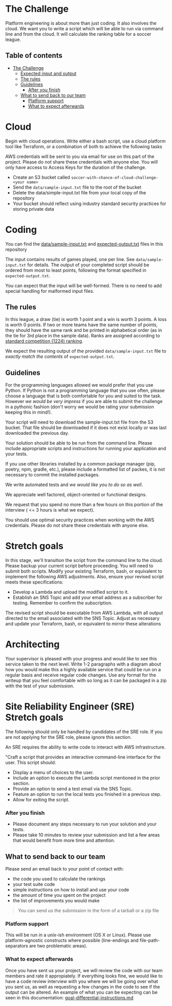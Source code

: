 # The Challenge

Platform engineering is about more than just coding.  It also involves the cloud.  We want you to write a script which will be able to run via command line and from the cloud.  It will calculate the ranking table for a soccer league.

## Table of contents
- [The Challenge](#the-challenge)
  * [Expected input and output](#expected-input-and-output)
  * [The rules](#the-rules)
  * [Guidelines](#guidelines)
    + [After you finish](#after-you-finish)
  * [What to send back to our team](#what-to-send-back-to-our-team)
    + [Platform support](#platform-support)
    + [What to expect afterwards](#what-to-expect-afterwards)

# Cloud

Begin with cloud operations. Write either a bash script, use a cloud platform tool like Terraform, or a combination of both to achieve the following tasks

AWS credentials will be sent to you via email for use on this part of the project.  Please do not share these credentials with anyone else.  You will only have access to Access Keys for the duration of the challenge.

- Create an S3 bucket called `soccer-with-chance-of-cloud-challenge-<your name>`
- Send the `data/sample-input.txt` file to the root of the bucket
- Delete the data/simple-input.txt file from your local copy of the repository
- Your bucket should reflect using industry standard security practices for storing private data

# Coding

You can find the [data/sample-input.txt](data/sample-input.txt) and [expected-output.txt](expected-output.txt) files in this repository

The input contains results of games played, one per line. See `data/sample-input.txt` for details. The output of your completed script should be ordered from most to least points, following the format specified in `expected-output.txt`.

You can expect that the input will be well-formed. There is no need to add
special handling for malformed input files.

## The rules

In this league, a draw (tie) is worth 1 point and a win is worth 3 points. A loss is worth 0 points. If two or more teams have the same number of points, they should have the same rank and be printed in alphabetical order (as in the tie for 3rd place in the sample data). Ranks are assigned according to [standard competition (1224) ranking](https://en.wikipedia.org/wiki/Ranking#Standard_competition_ranking_(%221224%22_ranking)).

We expect the resulting output of the provided `data/sample-input.txt` file to *exactly match the contents* of `expected-output.txt`.

## Guidelines

For the programming languages allowed we would prefer that you use Python. If Python is not a programming language that you use often, please choose a language that is both comfortable for you and suited to the task. However _we would be very impress_ if you are able to submit the challenge in a pythonic fashion (don't worry we would be rating your submission keeping this in mind!).

Your script will need to download the sample-input.txt file from the S3 bucket.  That file should be downloaded if it does not exist locally or was last downloaded the previous day.

Your solution should be able to be run from the command line. Please include appropriate scripts and instructions for running your application and your tests.

If you use other libraries installed by a common package manager (pip, poetry, npm, gradle, etc.), please include a formatted list of packes, it is not necessary to commit the installed packages.

We write automated tests and *we would like you to do so as well*.

We appreciate well factored, object-oriented or functional designs.

We request that you spend no more than a few hours on this portion of the interview ( <= 3 hours is what we expect).

You should use optimal security practices when working with the AWS credentials.  Please do not share these credentials with anyone else.

# Stretch goals

In this stage, we'll transition the script from the command line to the cloud. Please backup your current script before proceeding. You will need to submit both scripts. Modify your existing Terraform, bash, or equivalent to implement the following AWS adjustments. Also, ensure your revised script meets these specifications:

- Develop a Lambda and upload the modified script to it.
- Establish an SNS Topic and add your email address as a subscriber for testing. Remember to confirm the subscription.

The revised script should be executable from AWS Lambda, with all output directed to the email associated with the SNS Topic. Adjust as necessary and update your Terraform, bash, or equivalent to mirror these alterations

# Architecting

Your supervisor is pleased with your progress and would like to see this service taken to the next level.  Write 1-2 paragraphs with a diagram about how you would make this a highly available service that could be run on a regular basis and receive regular code changes.  Use any format for the writeup that you feel comfortable with so long as it can be packaged in a zip with the test of your submission.

# Site Reliability Engineer (SRE) Stretch goals

The following should only be handled by candidates of the SRE role.  If you are not applying for the SRE role, please ignore this section.

An SRE requires the ability to write code to interact with AWS infrastructure.

"Craft a script that provides an interactive command-line interface for the user. This script should:

- Display a menu of choices to the user.
- Include an option to execute the Lambda script mentioned in the prior section.
- Provide an option to send a test email via the SNS Topic.
- Feature an option to run the local tests you finished in a previous step.
- Allow for exiting the script.

### After you finish

- Please document any steps necessary to run your solution and your tests.
- Please take 10 minutes to review your submission and list a few areas that would benefit from more time and attention.

## What to send back to our team

Please send an email back to your point of contact with:

- the code you used to calculate the rankings
- your test suite code
- simple instructions on how to install and use your code
- the amount of time you spent on the project
- the list of improvements you would make

> You can send us the submission in the form of a tarball or a zip file

### Platform support

This will be run in a unix-ish environment (OS X or Linux).
Please use platform-agnostic constructs where possible (line-endings and file-path-separators are two problematic areas).

### What to expect afterwards

Once you have sent us your project, we will review the code with our team members and rate it appropiately.
If everything looks fine, we would like to have a code review interview with you where we will be going over what you sent us, as well as requesting a few changes in the code to see if the output can be altered. An example of what you can be expecting can be seen in this documentation: [goal-differential-instructions.md](goal-differential-instructions.md)
